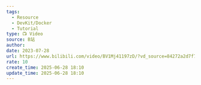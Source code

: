 ```yaml
---
tags:
  - Resource
  - DevKit/Docker
  - Tutorial
type: 📺 Video
source: B站
author: 
date: 2023-07-28
url: https://www.bilibili.com/video/BV1Mj41197zD/?vd_source=84272a2d7f72158b38778819be5bc6ad
rate: 10
create_time: 2025-06-28 18:10
update_time: 2025-06-28 18:10
---
```

